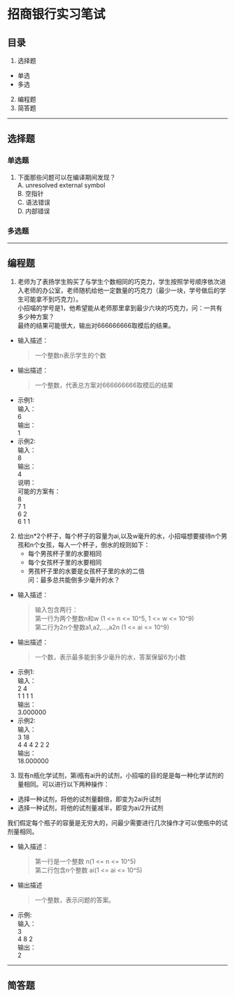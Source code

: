# 招商银行实习笔试
## 目录
1. 选择题
+ 单选
+ 多选
2. 编程题
3. 简答题
-------
## 选择题
### 单选题
1. 下面那些问题可以在编译期间发现？  
    A. unresolved external symbol  
    B. 空指针  
    C. 语法错误  
    D. 内部错误
### 多选题


-------
## 编程题
1. 老师为了表扬学生购买了与学生个数相同的巧克力，学生按照学号顺序依次进入老师的办公室，老师随机给他一定数量的巧克力（最少一块，学号做后的学生可能拿不到巧克力）。  
小招喵的学号是1，他希望能从老师那里拿到最少六块的巧克力，问：一共有多少种方案？  
最终的结果可能很大，输出对666666666取模后的结果。  
- 输入描述：  
    > 一个整数n表示学生的个数  
- 输出描述：  
    > 一个整数，代表总方案对666666666取模后的结果  
- 示例1:  
    输入：    
        6       
    输出：  
        1  
- 示例2:  
    输入：    
        8       
    输出：  
        4  
    说明：  
        可能的方案有：  
            8  
            7 1  
            6 2  
            6 1 1   
2. 给出n*2个杯子，每个杯子的容量为ai,以及w毫升的水，小招喵想要接待n个男孩和n个女孩，每人一个杯子，倒水的规则如下：  
    - 每个男孩杯子里的水要相同  
    - 每个女孩杯子里的水要相同  
    - 男孩杯子里的水要是女孩杯子里的水的二倍  
问：最多总共能倒多少毫升的水？  
- 输入描述：  
    > 输入包含两行：  
    > 第一行为两个整数n和w (1 <= n <= 10^5, 1 <= w <= 10^9)  
    > 第二行为2n个整数a1,a2,...,a2n (1 <= ai <= 10^9)  
- 输出描述：  
    >一个数，表示最多能到多少毫升的水，答案保留6为小数  
- 示例1:  
    输入：    
        2 4   
        1 1 1 1    
    输出：  
        3.000000  
- 示例2:  
    输入：    
        3 18   
        4 4 4 2 2 2      
    输出：  
        18.000000   
3. 现有n瓶化学试剂，第i瓶有ai升的试剂，小招喵的目的是是每一种化学试剂的量相同。可以进行以下两种操作：
+ 选择一种试剂，将他的试剂量翻倍，即变为2ai升试剂  
+ 选择一种试剂，将他的试剂量减半，即变为ai/2升试剂  

我们假定每个瓶子的容量是无穷大的，问最少需要进行几次操作才可以使瓶中的试剂量相同。
+ 输入描述：
    >第一行是一个整数 n(1 <= n <= 10^5)  
    >第二行包含n个整数 ai(1 <= ai <= 10^5)
+ 输出描述
    >一个整数，表示问题的答案。
+ 示例:  
    输入：    
        3  
        4 8 2  
    输出：  
        2
-------
## 简答题